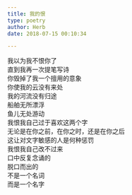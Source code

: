 ```yaml
---  
title: 我的恨  
type: poetry  
author: Herb  
date: 2018-07-15 00:10:34  

---  
```

我以为我不恨你了  
直到我再一次提笔写诗    
你毁掉了我一个擅用的意象  
你使我的云没有来处  
我的河流没有归途  
船舶无所漂浮  
鱼儿无处游动    
我恨我自己过于喜欢这两个字  
无论是在你之前，在你之时，还是在你之后  
这让对文字敏感的人是何种惩罚  
我恨我自己改不过来  
口中反复念诵的  
脱口而出的  
不是一个名词  
而是一个名字